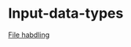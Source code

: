 # Input-data-types

[File habdling](https://github.com/NicJC/File_handling/blob/master/File_handling/File_handling.cpp)
